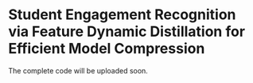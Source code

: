 # Student Engagement Recognition via Feature Dynamic Distillation for Efficient Model Compression
The complete code will be uploaded soon.
